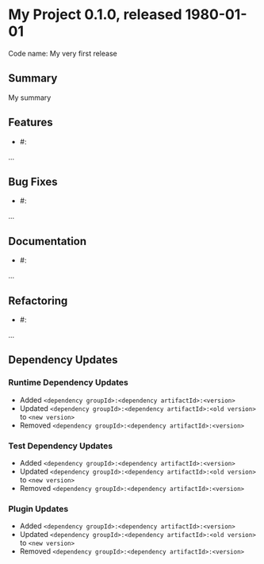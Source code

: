 # My Project 0.1.0, released 1980-01-01

Code name: My very first release

## Summary

My summary

## Features

* #<GitHub issue number>: <issue comment>

...

## Bug Fixes

* #<GitHub issue number>: <issue comment>

...

## Documentation

* #<GitHub issue number>: <issue comment>

...

## Refactoring

* #<GitHub issue number>: <issue comment>

...

## Dependency Updates

### Runtime Dependency Updates

* Added `<dependency groupId>:<dependency artifactId>:<version>`
* Updated `<dependency groupId>:<dependency artifactId>:<old version>` to `<new version>`
* Removed `<dependency groupId>:<dependency artifactId>:<version>`

### Test Dependency Updates

* Added `<dependency groupId>:<dependency artifactId>:<version>`
* Updated `<dependency groupId>:<dependency artifactId>:<old version>` to `<new version>`
* Removed `<dependency groupId>:<dependency artifactId>:<version>`

### Plugin Updates

* Added `<dependency groupId>:<dependency artifactId>:<version>`
* Updated `<dependency groupId>:<dependency artifactId>:<old version>` to `<new version>`
* Removed `<dependency groupId>:<dependency artifactId>:<version>`
